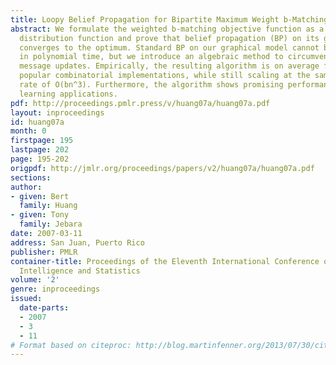 ```yaml
---
title: Loopy Belief Propagation for Bipartite Maximum Weight b-Matching
abstract: We formulate the weighted b-matching objective function as a probability
  distribution function and prove that belief propagation (BP) on its graphical model
  converges to the optimum. Standard BP on our graphical model cannot be computed
  in polynomial time, but we introduce an algebraic method to circumvent the combinatorial
  message updates. Empirically, the resulting algorithm is on average faster than
  popular combinatorial implementations, while still scaling at the same asymptotic
  rate of O(bn^3). Furthermore, the algorithm shows promising performance in machine
  learning applications.
pdf: http://proceedings.pmlr.press/v/huang07a/huang07a.pdf
layout: inproceedings
id: huang07a
month: 0
firstpage: 195
lastpage: 202
page: 195-202
origpdf: http://jmlr.org/proceedings/papers/v2/huang07a/huang07a.pdf
sections: 
author:
- given: Bert
  family: Huang
- given: Tony
  family: Jebara
date: 2007-03-11
address: San Juan, Puerto Rico
publisher: PMLR
container-title: Proceedings of the Eleventh International Conference on Artificial
  Intelligence and Statistics
volume: '2'
genre: inproceedings
issued:
  date-parts:
  - 2007
  - 3
  - 11
# Format based on citeproc: http://blog.martinfenner.org/2013/07/30/citeproc-yaml-for-bibliographies/
---
```

